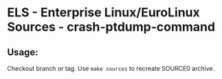 # ELS - Enterprise Linux/EuroLinux Sources - crash-ptdump-command
 
## Usage:
  Checkout branch or tag. Use `make sources` to recreate  SOURCE0 archive.
